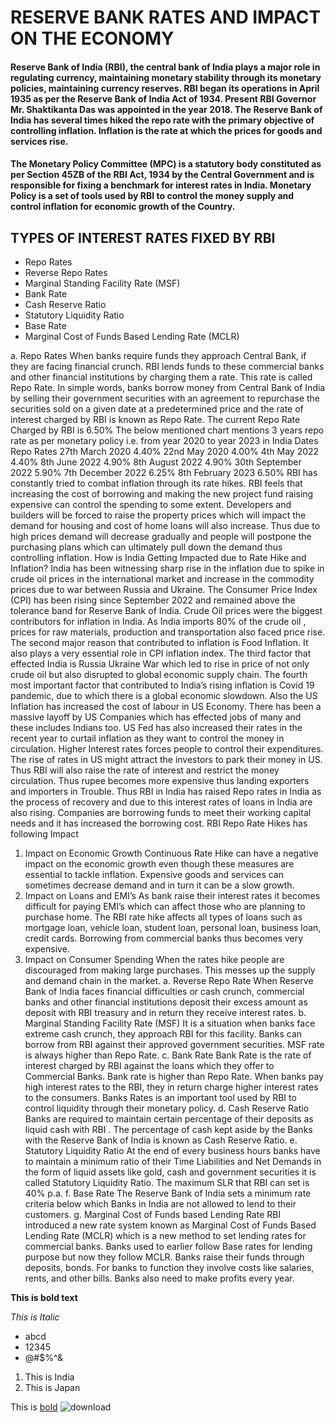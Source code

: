 # RESERVE BANK RATES AND IMPACT ON THE ECONOMY

#### Reserve Bank of India (RBI), the central bank of India plays a major role in regulating currency, maintaining monetary stability through its monetary policies, maintaining currency reserves.  RBI began its operations in April 1935 as per the Reserve Bank of India Act of 1934.  Present RBI Governor Mr. Shaktikanta Das was appointed in the year 2018.  The Reserve Bank of India has several times hiked the repo rate with the primary objective of controlling inflation. Inflation is the rate at which the prices for goods and services rise.
#### The Monetary Policy Committee (MPC) is a statutory body constituted as per Section 45ZB of the RBI Act, 1934 by the Central Government and is responsible for fixing a benchmark for interest rates in India. Monetary Policy is a set of tools used by RBI to control the money supply and control inflation for economic growth of the Country.
## TYPES OF INTEREST RATES FIXED BY RBI 
- Repo Rates
- Reverse Repo Rates
- Marginal Standing Facility Rate (MSF)
- Bank Rate
- Cash Reserve Ratio
- Statutory Liquidity Ratio
- Base Rate
- Marginal Cost of Funds Based Lending Rate (MCLR)
  
a. Repo Rates 
When banks require funds they approach Central Bank, if they are facing financial crunch. RBI lends funds to these commercial banks and other financial institutions by charging them a rate. This rate is called Repo Rate. In simple words, banks borrow money from Central Bank of India by selling their government securities with an agreement to repurchase the securities sold on a given date at a predetermined price and the rate of interest charged by RBI is known as Repo Rate. The current Repo Rate Charged by RBI is 6.50%
The below mentioned chart mentions 3 years repo rate as per monetary policy i.e. from year 2020 to year 2023 in India
Dates	Repo Rates
27th March 2020	4.40%
22nd May 2020	4.00%
4th May 2022	4.40%
8th June 2022	4.90%
8th August 2022	4.90%
30th September 2022	5.90%
7th December 2022	6.25%
8th February 2023	6.50%
RBI has constantly tried to combat inflation through its rate hikes. RBI feels that increasing the cost of borrowing and making the new project fund raising expensive can control the spending to some extent. Developers and builders will be forced to raise the property prices which will impact the demand for housing and cost of home loans will also increase. Thus due to high prices demand will decrease gradually and people will postpone the purchasing plans which can ultimately pull down the demand thus controlling inflation.
How is India Getting Impacted due to Rate Hike and Inflation?
India has been witnessing sharp rise in the inflation due to spike in crude oil prices in the international market and increase in the commodity prices due to war between Russia and Ukraine. The Consumer Price Index (CPI) has been rising since September 2022 and remained above the tolerance band for Reserve Bank of India. Crude Oil prices were the biggest contributors for inflation in India. As India imports 80% of the crude oil , prices for raw materials, production and transportation also faced price rise. 
The second major reason that contributed to inflation is Food Inflation. It also plays a very essential role in CPI inflation index.  The third factor that effected India is Russia Ukraine War which led to rise in price of not only crude oil but also disrupted to   global economic supply chain.  The fourth most important factor that contributed to India’s rising inflation is Covid 19 pandemic, due to which there is a global economic slowdown.  Also the US Inflation has increased the cost of labour in US Economy. There has been a massive layoff by US Companies which has effected jobs of many and these includes Indians too.
US Fed has also increased their rates in the recent year to curtail inflation as they want to control the money in circulation.  Higher Interest rates forces people to control their expenditures.  The rise of rates in US might attract the investors to park their money in US. Thus RBI will also raise the rate of interest and restrict the money circulation. Thus rupee becomes more expensive thus landing exporters and importers in Trouble.
Thus RBI in India has raised Repo rates in India as the process of recovery and due to this interest rates of loans in India are also rising. Companies are borrowing funds to meet their working capital needs and it has increased the borrowing cost.
RBI Repo Rate Hikes has following Impact 
1.	Impact on Economic Growth 
Continuous Rate Hike can have a negative impact on the economic growth even though these measures are essential to tackle inflation. Expensive goods and services can sometimes decrease demand and in turn it can be a slow growth.
2.	Impact on Loans and EMI’s
As bank raise their interest rates it becomes difficult for paying EMI’s which can affect those who are planning to purchase home. The RBI rate hike affects all types of loans such as mortgage loan, vehicle loan, student loan, personal loan, business loan, credit cards.  Borrowing from commercial banks thus becomes very expensive.
3.	Impact on Consumer Spending
When the rates hike people are discouraged from making large purchases.  This messes up the supply and demand chain in the market. 
a.	Reverse Repo Rate 
When Reserve Bank of India faces financial difficulties or cash crunch, commercial banks and other financial institutions deposit their excess amount as deposit with RBI treasury and in return they receive interest rates. 
b.	Marginal Standing Facility Rate (MSF) 
It is a situation when banks face extreme cash crunch, they approach RBI for this facility.  Banks can borrow from RBI against their approved government securities.  MSF rate is always higher than Repo Rate.
c.	Bank Rate 
Bank Rate is the rate of interest charged by RBI against the loans which they offer to Commercial Banks. Bank rate is higher than Repo Rate.  When banks pay high interest rates to the RBI, they in return charge higher interest rates to the consumers. Banks Rates is an important tool used by RBI to control liquidity through their monetary policy.
d.	Cash Reserve Ratio
Banks are required to maintain certain percentage of their deposits as liquid cash with RBI . The percentage of cash kept aside by the Banks with the Reserve Bank of India is known as Cash Reserve Ratio. 
e.	Statutory Liquidity Ratio
At the end of every business hours banks have to maintain a minimum ratio of their Time Liabilities and Net Demands in the form of liquid assets like gold, cash and government securities it is called Statutory Liquidity Ratio.  The maximum SLR that RBI can set is 40% p.a.
f.	Base Rate 
The Reserve Bank of India sets a minimum rate criteria below which Banks in India are not allowed to lend to their customers.
g.	Marginal Cost of Funds based  Lending Rate 
RBI introduced a new rate system known as Marginal Cost of Funds Based Lending Rate (MCLR) which is a new method to set lending rates for commercial banks. Banks used to earlier follow Base rates for lending purpose but now they follow MCLR.  Banks raise their funds through deposits, bonds.  For banks to function they involve costs like salaries, rents, and other bills. Banks also need to make profits every year.

**This is bold text**

*This is Italic*

- abcd
- 12345
- @#$%^&
1. This is India
2. This is Japan

This is [bold](https://www.markdownguide.org/cheat-sheet/)
![download](https://user-images.githubusercontent.com/130229745/230754368-0132d176-7503-44f6-bc80-0eab81aad52e.jpg)
